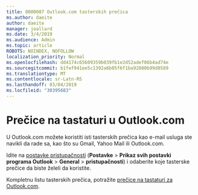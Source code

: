 ```yaml
---
title: 8000087 Outlook.com tasterskih prečica
ms.author: daeite
author: daeite
manager: joallard
ms.date: 3/4/2019
ms.audience: Admin
ms.topic: article
ROBOTS: NOINDEX, NOFOLLOW
localization_priority: Normal
ms.openlocfilehash: dd4174c65609359b039fb1e2d52adef06b4ad74e
ms.sourcegitcommit: b1fef941ee5c1392a6b05f6f1ba92080b99d8589
ms.translationtype: MT
ms.contentlocale: sr-Latn-RS
ms.lasthandoff: 03/04/2019
ms.locfileid: "30395683"
---
```

# <a name="keyboard-shortcuts-in-outlookcom"></a>Prečice na tastaturi u Outlook.com

U Outlook.com možete koristiti isti tasterskih prečica kao e-mail usluga ste navikli da rade sa, kao što su Gmail, Yahoo Mail ili Outlook.com.

Idite na [postavke pristupačnosti](https://go.microsoft.com/fwlink/?linkid=2080840) (**Postavke** > **Prikaz svih postavki programa Outlook** > **General** > **pristupačnosti**) i odaberite koje tasterske prečice da biste želeli da koristite.

Kompletnu listu tasterskih prečica, potražite [prečice na tastaturi za Outlook.com](https://support.office.com/article/708d907e-4398-4fc6-9a9a-4fc72bccec16).